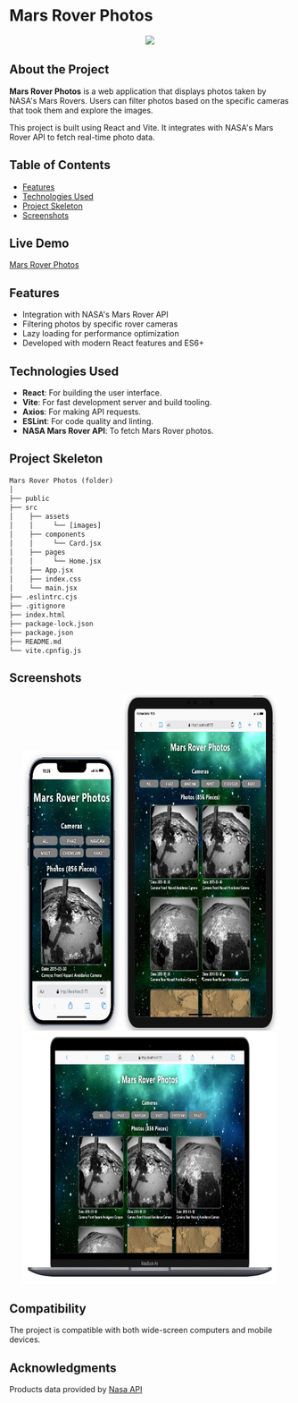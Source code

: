 # Mars Rover Photos

<div align="center">
  <img src="./src/assets/screenshots/mars.gif" />
</div>

## About the Project

**Mars Rover Photos** is a web application that displays photos taken by NASA's Mars Rovers. Users can filter photos based on the specific cameras that took them and explore the images.

This project is built using React and Vite. It integrates with NASA's Mars Rover API to fetch real-time photo data.


## Table of Contents

- [Features](#features)
- [Technologies Used](#technologies-used)
- [Project Skeleton](#project-skeleton)
- [Screenshots](#screenshots)

## Live Demo

[Mars Rover Photos](https://mars-rover-photos-rust.vercel.app/)

## Features

- Integration with NASA's Mars Rover API
- Filtering photos by specific rover cameras
- Lazy loading for performance optimization
- Developed with modern React features and ES6+

## Technologies Used

- **React**: For building the user interface.
- **Vite**: For fast development server and build tooling.
- **Axios**: For making API requests.
- **ESLint**: For code quality and linting.
- **NASA Mars Rover API**: To fetch Mars Rover photos.

## Project Skeleton

```
Mars Rover Photos (folder)
│        
├── public
├── src
│    ├── assets
│    │     └── [images]
│    ├── components      
│    │     └── Card.jsx  
│    ├── pages
│    │     └── Home.jsx 
│    ├── App.jsx
│    ├── index.css
│    └── main.jsx
├── .eslintrc.cjs
├── .gitignore
├── index.html
├── package-lock.json
├── package.json
├── README.md
└── vite.cpnfig.js
```

## Screenshots

<div align="center">
  <img src="./src/assets/screenshots/Screenshot_1.jpg"  width="35%" height="500" />
  <img src="./src/assets/screenshots/Screenshot_2.jpg"  width="55%" height="600" />
  <img src="./src/assets/screenshots/Screenshot_3.jpg"  width="90.5%" height="450" />
</div>

## Compatibility

The project is compatible with both wide-screen computers and mobile devices.

## Acknowledgments

Products data provided by [Nasa API](https://api.nasa.gov/)